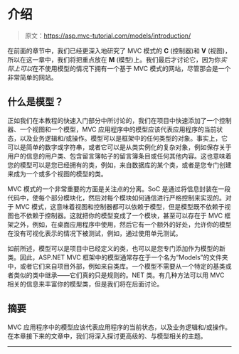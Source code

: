# 介绍

> 原文：<https://asp.mvc-tutorial.com/models/introduction/>

在前面的章节中，我们已经更深入地研究了 MVC 模式的 **C** (控制器)和 **V** (视图)，所以在这一章中，我们将把重点放在 **M** (模型)上。我们最后才讨论它，因为你*实际上可以*在不使用模型的情况下拥有一个基于 MVC 模式的网站，尽管那会是一个非常简单的网站。

## 什么是模型？

正如我们在本教程的快速入门部分中所讨论的，我们在项目中快速添加了一个控制器、一个视图和一个模型，MVC 应用程序中的模型应该代表应用程序的当前状态，以及业务逻辑和/或操作。模型可以是框架中的任何类型的对象。事实上，它可以是简单的数字或字符串，或者它可以是从类实例化的复杂对象，例如保存关于用户的信息的用户类、包含留言簿帖子的留言簿条目或任何其他内容。这也意味着您的模型可以是您已经拥有的类，例如，来自数据库的某个类，或者是您专门创建来成为一个或多个视图的模型的类。

MVC 模式的一个非常重要的方面是关注点的分离。SoC 是通过将信息封装在一段代码中，使每个部分模块化，然后对每个模块如何通信进行严格控制来实现的。对于 MVC 模式，这意味着视图和控制器都可以依赖于模型，但是模型既不依赖于视图也不依赖于控制器。这就把你的模型变成了一个模块，甚至可以存在于 MVC 框架之外，例如，在桌面应用程序中使用，然后它有一个额外的好处，允许你的模型在没有可视化表示的情况下被测试，例如，通过使用单元测试。

如前所述，模型可以是项目中已经定义的类，也可以是您专门添加作为模型的新类。因此，ASP.NET MVC 框架中的模型通常存在于一个名为“Models”的文件夹中，或者它们来自项目外部，例如来自类库。一个模型不需要从一个特定的基类或者类似的类中继承——它们真的只是规则的。NET 类。有几种方法可以用 MVC 相关的信息来丰富你的模型类，但是我们将在后面讨论。

## 摘要

<input type="hidden" name="IL_IN_ARTICLE">

MVC 应用程序中的模型应该代表应用程序的当前状态，以及业务逻辑和/或操作。在本章接下来的文章中，我们将深入探讨更高级的、与模型相关的主题。

* * *